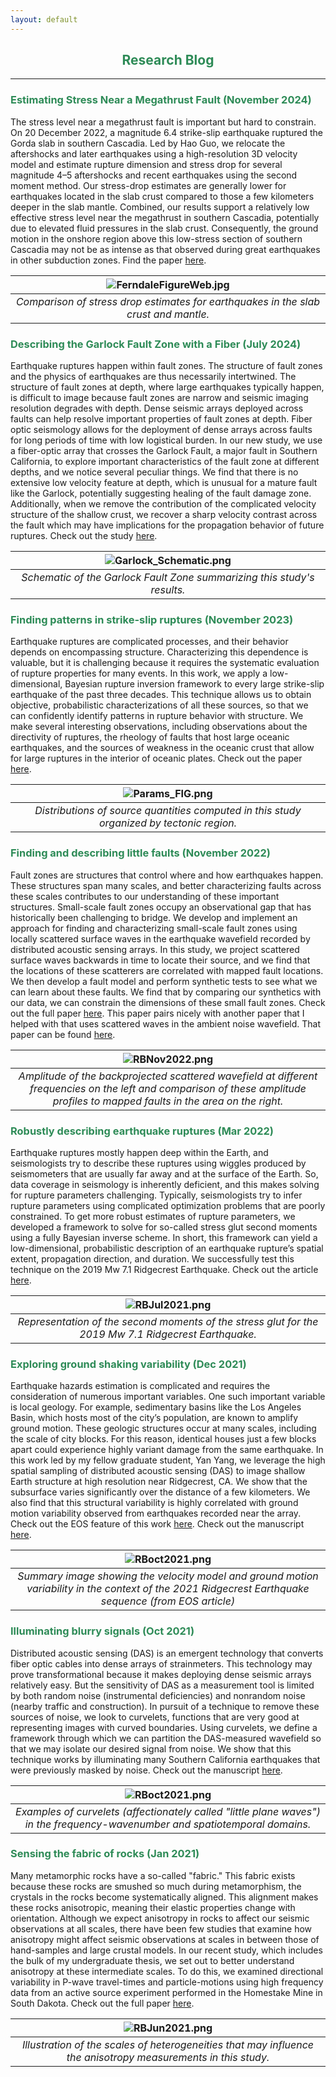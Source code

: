 ```yaml
---
layout: default
---
```


<h2 align="center" style="color:SeaGreen">
  Research Blog
</h2>

* * *

<h3 style="color:SeaGreen">
  Estimating Stress Near a Megathrust Fault (November 2024)
</h3>

The stress level near a megathrust fault is important but hard to constrain. On 20 December 2022, a magnitude 6.4 strike-slip earthquake ruptured the Gorda slab in southern Cascadia. Led by Hao Guo, we relocate the aftershocks and later earthquakes using a high-resolution 3D velocity model and estimate rupture dimension and stress drop for several magnitude 4–5 aftershocks and recent earthquakes using the second moment method. Our stress-drop estimates are generally lower for earthquakes located in the slab crust compared to those a few kilometers deeper in the slab mantle. Combined, our results support a relatively low effective stress level near the megathrust in southern Cascadia, potentially due to elevated fluid pressures in the slab crust. Consequently, the ground motion in the onshore region above this low-stress section of southern Cascadia may not be as intense as that observed during great earthquakes in other subduction zones. Find the paper [here](https://doi.org/10.1785/0220240078).

| ![FerndaleFigureWeb.jpg](/assets/img/FerndaleFigureWeb.jpg) | 
|:--:| 
| *Comparison of stress drop estimates for earthquakes in the slab crust and mantle.* |

<h3 style="color:SeaGreen">
  Describing the Garlock Fault Zone with a Fiber (July 2024)
</h3>

Earthquake ruptures happen within fault zones. The structure of fault zones and the physics of earthquakes are thus necessarily intertwined. The structure of fault zones at depth, where large earthquakes typically happen, is difficult to image because fault zones are narrow and seismic imaging resolution degrades with depth. Dense seismic arrays deployed across faults can help resolve important properties of fault zones at depth. Fiber optic seismology allows for the deployment of dense arrays across faults for long periods of time with low logistical burden. In our new study, we use a fiber-optic array that crosses the Garlock Fault, a major fault in Southern California, to explore important characteristics of the fault zone at different depths, and we notice several peculiar things. We find that there is no extensive low velocity feature at depth, which is unusual for a mature fault like the Garlock, potentially suggesting healing of the fault damage zone. Additionally, when we remove the contribution of the complicated velocity structure of the shallow crust, we recover a sharp velocity contrast across the fault which may have implications for the propagation behavior of future ruptures. Check out the study [here](https://doi.org/10.1029/2024JB028900).

| ![Garlock_Schematic.png](/assets/img/Garlock_Schematic.png) | 
|:--:| 
| *Schematic of the Garlock Fault Zone summarizing this study's results.* |

<h3 style="color:SeaGreen">
  Finding patterns in strike-slip ruptures (November 2023)
</h3>

Earthquake ruptures are complicated processes, and their behavior depends on encompassing structure. Characterizing this dependence is valuable, but it is challenging because it requires the systematic evaluation of rupture properties for many events. In this work, we apply a low-dimensional, Bayesian rupture inversion framework to every large strike-slip earthquake of the past three decades. This technique allows us to obtain objective, probabilistic characterizations of all these sources, so that we can confidently identify patterns in rupture behavior with structure. We make several interesting observations, including observations about the directivity of ruptures, the rheology of faults that host large oceanic earthquakes, and the sources of weakness in the oceanic crust that allow for large ruptures in the interior of oceanic plates. Check out the paper [here](https://doi.org/10.1093/gji/ggad459).

| ![Params_FIG.png](/assets/img/Params_FIG.png) | 
|:--:| 
| *Distributions of source quantities computed in this study organized by tectonic region.* |

<h3 style="color:SeaGreen">
  Finding and describing little faults (November 2022)
</h3>

Fault zones are structures that control where and how earthquakes happen. These structures span many scales, and better characterizing faults across these scales contributes to our understanding of these important structures. Small-scale fault zones occupy an observational gap that has historically been challenging to bridge. We develop and implement an approach for finding and characterizing small-scale fault zones using locally scattered surface waves in the earthquake wavefield recorded by distributed acoustic sensing arrays. In this study, we project scattered surface waves backwards in time to locate their source, and we find that the locations of these scatterers are correlated with mapped fault locations. We then develop a fault model and perform synthetic tests to see what we can learn about these faults. We find that by comparing our synthetics with our data, we can constrain the dimensions of these small fault zones. Check out the full paper [here](https://doi.org/10.1029/2022JB025052). This paper pairs nicely with another paper that I helped with that uses scattered waves in the ambient noise wavefield. That paper can be found [here](https://doi.org/10.1029/2022JB024329).

| ![RBNov2022.png](/assets/img/RBNov2022.png) | 
|:--:| 
| *Amplitude of the backprojected scattered wavefield at different frequencies on the left and comparison of these amplitude profiles to mapped faults in the area on the right.* |

<h3 style="color:SeaGreen">
  Robustly describing earthquake ruptures (Mar 2022)
</h3>

Earthquake ruptures mostly happen deep within the Earth, and seismologists try to describe these ruptures using wiggles produced by seismometers that are usually far away and at the surface of the Earth. So, data coverage in seismology is inherently deficient, and this makes solving for rupture parameters challenging. Typically, seismologists try to infer rupture parameters using complicated optimization problems that are poorly constrained. To get more robust estimates of rupture parameters, we developed a framework to solve for so-called stress glut second moments using a fully Bayesian inverse scheme. In short, this framework can yield a low-dimensional, probabilistic description of an earthquake rupture’s spatial extent, propagation direction, and duration. We successfully test this technique on the 2019 Mw 7.1 Ridgecrest Earthquake. Check out the article [here](http://doi.org/10.1029/2021JB023780 ).

| ![RBJul2021.png](/assets/img/RBmar2022.jpg) | 
|:--:| 
| *Representation of the second moments of the stress glut for the 2019 Mw 7.1 Ridgecrest Earthquake.* |

<h3 style="color:SeaGreen">
  Exploring ground shaking variability (Dec 2021)
</h3>

Earthquake hazards estimation is complicated and requires the consideration of numerous important variables. One such important variable is local geology. For example, sedimentary basins like the Los Angeles Basin, which hosts most of the city’s population, are known to amplify ground motion. These geologic structures occur at many scales, including the scale of city blocks. For this reason, identical houses just a few blocks apart could experience highly variant damage from the same earthquake. In this work led by my fellow graduate student, Yan Yang, we leverage the high spatial sampling of distributed acoustic sensing (DAS) to image shallow Earth structure at high resolution near Ridgecrest, CA. We show that the subsurface varies significantly over the distance of a few kilometers. We also find that this structural variability is highly correlated with ground motion variability observed from earthquakes recorded near the array. Check out the EOS feature of this work [here](https://eos.org/research-spotlights/fiber-optic-cables-can-produce-high-resolution-underground-maps). Check out the manuscript [here](https://agupubs.onlinelibrary.wiley.com/doi/full/10.1029/2021GL096503).

| ![RBoct2021.png](/assets/img/RBDec2021.png) | 
|:--:| 
| *Summary image showing the velocity model and ground motion variability in the context of the 2021 Ridgecrest Earthquake sequence (from EOS article)* |

<h3 style="color:SeaGreen">
  Illuminating blurry signals (Oct 2021)
</h3>

Distributed acoustic sensing (DAS) is an emergent technology that converts fiber optic cables into dense arrays of strainmeters. This technology may prove transformational because it makes deploying dense seismic arrays relatively easy. But the sensitivity of DAS as a measurement tool is limited by both random noise (instrumental deficiencies) and nonrandom noise (nearby traffic and construction). In pursuit of a technique to remove these sources of noise, we look to curvelets, functions that are very good at representing images with curved boundaries. Using curvelets, we define a framework through which we can partition the DAS-measured wavefield so that we may isolate our desired signal from noise. We show that this technique works by illuminating many Southern California earthquakes that were previously masked by noise. Check out the manuscript [here](https://academic.oup.com/gji/advance-article/doi/10.1093/gji/ggab407/6382997).

| ![RBoct2021.png](/assets/img/RBoct2021.png) | 
|:--:| 
| *Examples of curvelets (affectionately called "little plane waves") in the frequency-wavenumber and spatiotemporal domains.* |

<h3 style="color:SeaGreen">
  Sensing the fabric of rocks (Jan 2021)
</h3>

Many metamorphic rocks have a so-called "fabric." This fabric exists because these rocks are smushed so much during metamorphism, the crystals in the rocks become systematically aligned. This alignment makes these rocks anisotropic, meaning their elastic properties change with orientation. Although we expect anisotropy in rocks to affect our seismic observations at all scales, there have been few studies that examine how anisotropy might affect seismic observations at scales in between those of hand-samples and large crustal models. In our recent study, which includes the bulk of my undergraduate thesis, we set out to better understand anisotropy at these intermediate scales. To do this, we examined directional variability in P-wave travel-times and particle-motions using high frequency data from an active source experiment performed in the Homestake Mine in South Dakota. Check out the full paper [here](https://academic.oup.com/gji/article/224/1/121/5900977?login=true).

| ![RBJun2021.png](/assets/img/RBJun2021.png) | 
|:--:| 
| *Illustration of the scales of heterogeneities that may influence the anisotropy measurements in this study.* |
